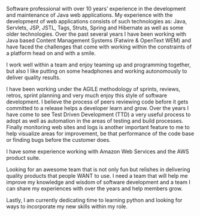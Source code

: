 Software professional with over 10 years’ experience in the development and maintenance of Java web applications. My experience with the development of web applications consists of such technologies as: Java, Servlets, JSP, JSTL, Tags, Struts, Spring and Hibernate as well as some older technologies. Over the past several years I have been working with Java based Content Management Systems (Fatwire & OpenText WEM) and have faced the challenges that come with working within the constraints of a platform head on and 
with a smile.

I work well within a team and enjoy teaming up and programming together, but also I like putting on some headphones and 
working autonomously to deliver quality results.

I have been working under the AGILE methodology of sprints, reviews, retros, sprint planning and very much enjoy this style of software development. 
I believe the process of peers reviewing code before it gets committed to a release helps a developer learn and grow. Over the years I have come to see Test Driven Development (TTD) a very useful process to adopt as well as automation in the areas of testing and build processes. Finally monitoring web sites and logs is another important feature to me to help visualize areas for improvement, be that performance of the code base or finding bugs before the customer does.

I have some experience working with Amazon Web Services and the AWS product suite.

Looking for an awesome team that is not only fun but relishes in delivering quality products that people WANT to use. I need a team that will help me improve my knowledge and wisdom of software development and a team I can share my experiences with over the years and help members grow.

Lastly, I am currently dedicating time to learning python and looking for ways to incorporate my new skills within my role.
